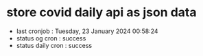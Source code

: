 # store covid daily api as json data

- last cronjob : Tuesday, 23 January 2024 00:58:24
- status og cron : success
- status daily cron : success
      
      